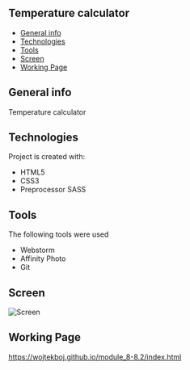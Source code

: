 ## Temperature calculator
* [General info](#general-info)
* [Technologies](#technologies)
* [Tools](#tools)
* [Screen](#screen)
* [Working Page](#working-page)

## General info
Temperature calculator

## Technologies
Project is created with:
* HTML5
* CSS3
* Preprocessor SASS

## Tools
The following tools were used
* Webstorm
* Affinity Photo
* Git

## Screen 

![Screen](https://github.com/wojtekboj/module_8-8.2/blob/master/images/screencapture_mini.jpg)

## Working Page
https://wojtekboj.github.io/module_8-8.2/index.html